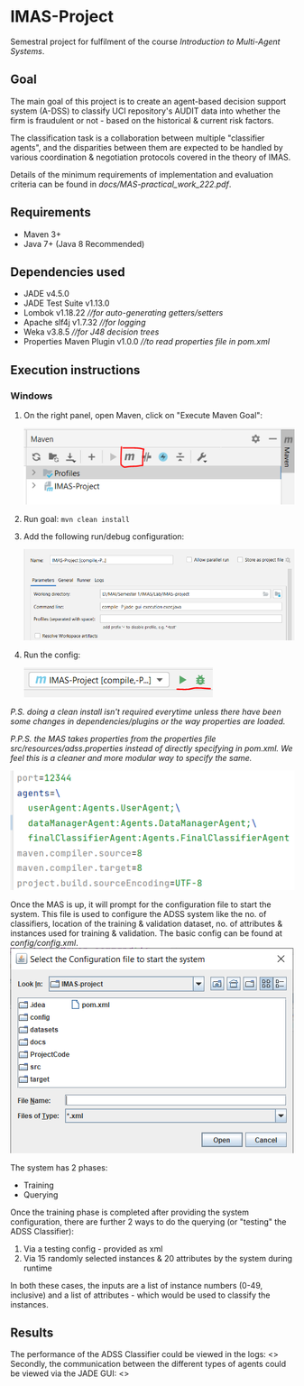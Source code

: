 # IMAS-Project
Semestral project for fulfilment of the course _Introduction to Multi-Agent Systems_.

## Goal
The main goal of this project is to create an agent-based decision support
system (A-DSS) to classify UCI repository's AUDIT data into whether the firm is fraudulent or not - based on the historical & current risk factors.

The classification task is a collaboration between multiple "classifier agents", and the disparities between them are expected to be handled by various coordination & negotiation protocols covered in the theory of IMAS.

Details of the minimum requirements of implementation and evaluation criteria can be found in _docs/MAS-practical_work_222.pdf_.

## Requirements
- Maven 3+
- Java 7+ (Java 8 Recommended)

## Dependencies used
- JADE v4.5.0
- JADE Test Suite v1.13.0
- Lombok v1.18.22 _//for auto-generating getters/setters_
- Apache slf4j v1.7.32 _//for logging_
- Weka v3.8.5 _//for J48 decision trees_
- Properties Maven Plugin v1.0.0 _//to read properties file in pom.xml_

## Execution instructions
### Windows
1. On the right panel, open Maven, click on "Execute Maven Goal":

    ![img_1.png](img_1.png)
2. Run goal: ```mvn clean install```
3. Add the following run/debug configuration:

    ![img.png](img.png)
4. Run the config:

    ![img_3.png](img_3.png)

_P.S. doing a clean install isn't required everytime unless there have been some changes in dependencies/plugins or the way properties are loaded._

_P.P.S. the MAS takes properties from the properties file src/resources/adss.properties instead of directly specifying in pom.xml. We feel this is a cleaner and more modular way to specify the same._

![img_4.png](img_4.png)

Once the MAS is up, it will prompt for the configuration file to start the system. This file is used to configure the ADSS system like the no. of classifiers, location of the training & validation dataset, no. of attributes & instances used for training & validation. The basic config can be found at _config/config.xml_.
![img_2.png](img_2.png)

The system has 2 phases:
- Training
- Querying

Once the training phase is completed after providing the system configuration, there are further 2 ways to do the querying (or "testing" the ADSS Classifier):
1. Via a testing config - provided as xml
2. Via 15 randomly selected instances & 20 attributes by the system during runtime

In both these cases, the inputs are a list of instance numbers (0-49, inclusive) and a list of attributes - which would be used to classify the instances.

## Results
The performance of the ADSS Classifier could be viewed in the logs:
<<insert picture>>
Secondly, the communication between the different types of agents could be viewed via the JADE GUI:
<<insert picture>>
